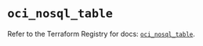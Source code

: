# `oci_nosql_table`

Refer to the Terraform Registry for docs: [`oci_nosql_table`](https://registry.terraform.io/providers/oracle/oci/6.18.0/docs/resources/nosql_table).
